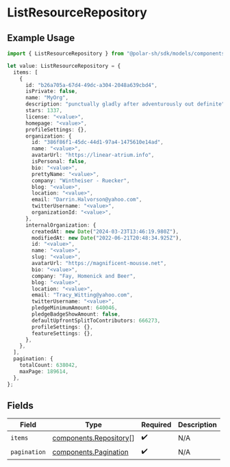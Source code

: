 # ListResourceRepository

## Example Usage

```typescript
import { ListResourceRepository } from "@polar-sh/sdk/models/components";

let value: ListResourceRepository = {
  items: [
    {
      id: "b26a705a-67d4-49dc-a304-2048a639cbd4",
      isPrivate: false,
      name: "MyOrg",
      description: "punctually gladly after adventurously out definite",
      stars: 1337,
      license: "<value>",
      homepage: "<value>",
      profileSettings: {},
      organization: {
        id: "386f86f1-45dc-44d1-97a4-1475610e14ad",
        name: "<value>",
        avatarUrl: "https://linear-atrium.info",
        isPersonal: false,
        bio: "<value>",
        prettyName: "<value>",
        company: "Wintheiser - Ruecker",
        blog: "<value>",
        location: "<value>",
        email: "Darrin.Halvorson@yahoo.com",
        twitterUsername: "<value>",
        organizationId: "<value>",
      },
      internalOrganization: {
        createdAt: new Date("2024-03-23T13:46:19.980Z"),
        modifiedAt: new Date("2022-06-21T20:48:34.925Z"),
        id: "<value>",
        name: "<value>",
        slug: "<value>",
        avatarUrl: "https://magnificent-mousse.net",
        bio: "<value>",
        company: "Fay, Homenick and Beer",
        blog: "<value>",
        location: "<value>",
        email: "Tracy_Witting@yahoo.com",
        twitterUsername: "<value>",
        pledgeMinimumAmount: 640046,
        pledgeBadgeShowAmount: false,
        defaultUpfrontSplitToContributors: 666273,
        profileSettings: {},
        featureSettings: {},
      },
    },
  ],
  pagination: {
    totalCount: 638042,
    maxPage: 189614,
  },
};
```

## Fields

| Field                                                            | Type                                                             | Required                                                         | Description                                                      |
| ---------------------------------------------------------------- | ---------------------------------------------------------------- | ---------------------------------------------------------------- | ---------------------------------------------------------------- |
| `items`                                                          | [components.Repository](../../models/components/repository.md)[] | :heavy_check_mark:                                               | N/A                                                              |
| `pagination`                                                     | [components.Pagination](../../models/components/pagination.md)   | :heavy_check_mark:                                               | N/A                                                              |